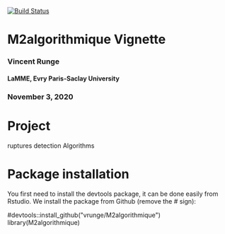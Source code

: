 [![Build Status](https://travis-ci.com/vrunge/M2algorithmique.svg?branch=main)](https://travis-ci.com/vrunge/M2Algorithmique)

# M2algorithmique Vignette

### Vincent Runge

#### LaMME, Evry Paris-Saclay University

### November 3, 2020


# Project
ruptures detection Algorithms
# Package installation
You first need to install the devtools package, it can be done easily from Rstudio. We install the package from Github (remove the # sign):

#devtools::install_github("vrunge/M2algorithmique")
library(M2algorithmique)
